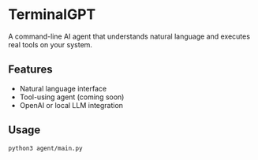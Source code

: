 # TerminalGPT

A command-line AI agent that understands natural language and executes real tools on your system.

## Features
- Natural language interface
- Tool-using agent (coming soon)
- OpenAI or local LLM integration

## Usage

```bash
python3 agent/main.py

